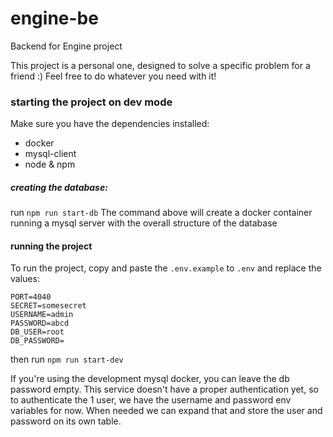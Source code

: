 # engine-be
Backend for Engine project

This project is a personal one, designed to solve a specific problem for a friend :)
Feel free to do whatever you need with it!

### starting the project on dev mode
Make sure you have the dependencies installed: 
- docker
- mysql-client
- node & npm

##### creating the database:
run `npm run start-db`
The command above will create a docker container running a mysql server with the overall structure of the database

#### running the project
To run the project, copy and paste the `.env.example` to `.env` and replace the values:
```
PORT=4040
SECRET=somesecret
USERNAME=admin
PASSWORD=abcd
DB_USER=root
DB_PASSWORD=
```
then run `npm run start-dev`

If you're using the development mysql docker, you can leave the db password empty.
This service doesn't have a proper authentication yet, so to authenticate the 1 user, we have the username and password env variables for now. When needed we can expand that and store the user and password on its own table.